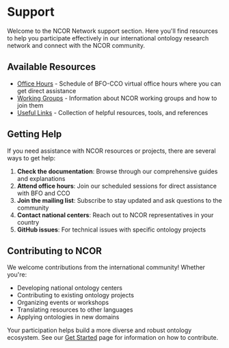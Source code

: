 # Support

Welcome to the NCOR Network support section. Here you'll find resources to help you participate effectively in our international ontology research network and connect with the NCOR community.

## Available Resources

- [Office Hours](office-hours) - Schedule of BFO-CCO virtual office hours where you can get direct assistance
- [Working Groups](working-groups.md) - Information about NCOR working groups and how to join them
- [Useful Links](useful-links) - Collection of helpful resources, tools, and references

## Getting Help

If you need assistance with NCOR resources or projects, there are several ways to get help:

1. **Check the documentation**: Browse through our comprehensive guides and explanations
2. **Attend office hours**: Join our scheduled sessions for direct assistance with BFO and CCO
3. **Join the mailing list**: Subscribe to stay updated and ask questions to the community
4. **Contact national centers**: Reach out to NCOR representatives in your country
5. **GitHub issues**: For technical issues with specific ontology projects

## Contributing to NCOR

We welcome contributions from the international community! Whether you're:
- Developing national ontology centers
- Contributing to existing ontology projects
- Organizing events or workshops
- Translating resources to other languages
- Applying ontologies in new domains

Your participation helps build a more diverse and robust ontology ecosystem. See our [Get Started](/docs/get-started) page for information on how to contribute. 
